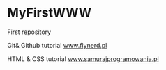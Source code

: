 # MyFirstWWW
First repository 

Git& Github tutorial www.flynerd.pl 

HTML & CSS tutorial  www.samurajprogramowania.pl
